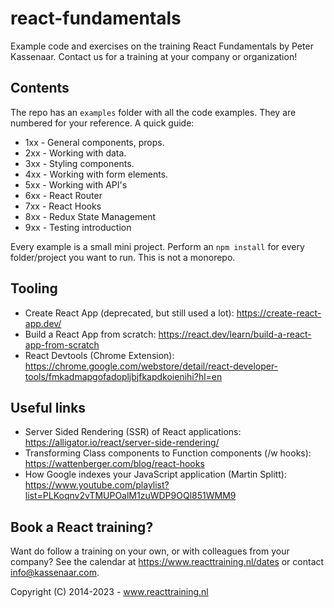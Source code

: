 # react-fundamentals
Example code and exercises on the training React Fundamentals by Peter Kassenaar. Contact us for a training at your company or organization!

## Contents
The repo has an `examples` folder with all the code examples. They are numbered for your reference. A quick guide:
- 1xx - General components, props.
- 2xx - Working with data.
- 3xx - Styling components.
- 4xx - Working with form elements.
- 5xx - Working with API's
- 6xx - React Router
- 7xx - React Hooks
- 8xx - Redux State Management
- 9xx - Testing introduction

Every example is a small mini project. Perform an `npm install` for every folder/project you want to run. 
This is not a monorepo.

## Tooling
- Create React App (deprecated, but still used a lot): https://create-react-app.dev/
- Build a React App from scratch: https://react.dev/learn/build-a-react-app-from-scratch 
- React Devtools (Chrome Extension): https://chrome.google.com/webstore/detail/react-developer-tools/fmkadmapgofadopljbjfkapdkoienihi?hl=en 

## Useful links
- Server Sided Rendering (SSR) of React applications: https://alligator.io/react/server-side-rendering/
- Transforming Class components to Function components (/w hooks):  https://wattenberger.com/blog/react-hooks
- How Google indexes your JavaScript application (Martin Splitt): https://www.youtube.com/playlist?list=PLKoqnv2vTMUPOalM1zuWDP9OQl851WMM9

## Book a React training?

Want do follow a training on your own, or with colleagues from your company? See the calendar at
https://www.reacttraining.nl/dates or contact info@kassenaar.com.

Copyright (C) 2014-2023 - www.reacttraining.nl
